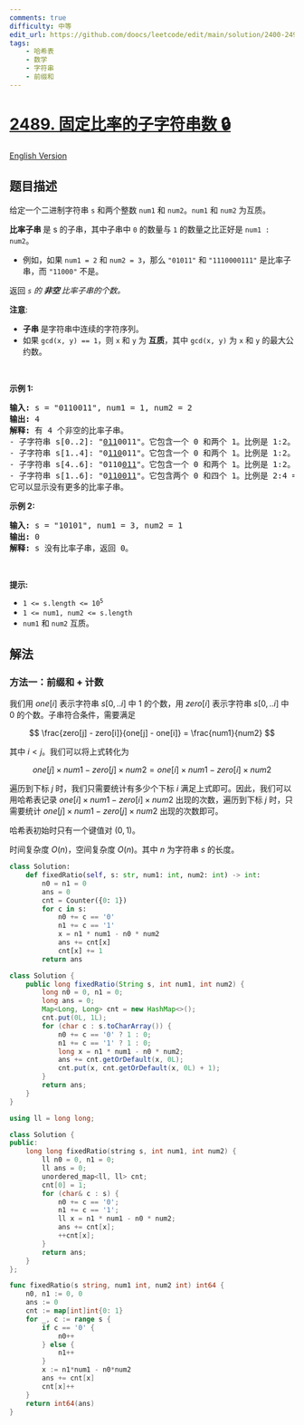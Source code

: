 ```yaml
---
comments: true
difficulty: 中等
edit_url: https://github.com/doocs/leetcode/edit/main/solution/2400-2499/2489.Number%20of%20Substrings%20With%20Fixed%20Ratio/README.md
tags:
    - 哈希表
    - 数学
    - 字符串
    - 前缀和
---
```


# [2489. 固定比率的子字符串数 🔒](https://leetcode.cn/problems/number-of-substrings-with-fixed-ratio)

[English Version](/solution/2400-2499/2489.Number%20of%20Substrings%20With%20Fixed%20Ratio/README_EN.md)

## 题目描述

<!-- 这里写题目描述 -->

<p>给定一个二进制字符串 <code>s</code>&nbsp;和两个整数 <code>num1</code> 和 <code>num2</code>。<code>num1</code> 和 <code>num2</code> 为互质。</p>

<p><strong>比率子串&nbsp;</strong>是 s 的子串，其中子串中 <code>0</code> 的数量与 <code>1</code>&nbsp;的数量之比正好是&nbsp;<code>num1 : num2</code>。</p>

<ul>
	<li>例如，如果 <code>num1 = 2</code>&nbsp;和 <code>num2 = 3</code>，那么 <code>"01011"</code>&nbsp;和 <code>"1110000111"</code>&nbsp;是比率子串，而 <code>"11000"</code>&nbsp;不是。</li>
</ul>

<p>返回 <em><code>s</code> 的&nbsp;<strong>非空&nbsp;</strong>比率子串的个数。</em></p>

<p><b>注意</b>:</p>

<ul>
	<li><strong>子串&nbsp;</strong>是字符串中连续的字符序列。</li>
	<li>如果 <code>gcd(x, y) == 1</code>，则 <code>x</code> 和 <code>y</code> 为&nbsp;<strong>互质</strong>，其中 <code>gcd(x, y)</code>&nbsp;为 <code>x</code>&nbsp;和 <code>y</code> 的最大公约数。</li>
</ul>

<p>&nbsp;</p>

<p><strong>示例 1:</strong></p>

<pre>
<strong>输入:</strong> s = "0110011", num1 = 1, num2 = 2
<strong>输出:</strong> 4
<strong>解释:</strong> 有 4 个非空的比率子串。
- 子字符串 s[0..2]: "<u>011</u>0011"。它包含一个 0 和两个 1。比例是 1:2。
- 子字符串 s[1..4]: "0<u>110</u>011"。它包含一个 0 和两个 1。比例是 1:2。
- 子字符串 s[4..6]: "0110<u>011</u>"。它包含一个 0 和两个 1。比例是 1:2。
- 子字符串 s[1..6]: "0<u>110011</u>"。它包含两个 0 和四个 1。比例是 2:4 == 1:2。
它可以显示没有更多的比率子串。
</pre>

<p><strong>示例 2:</strong></p>

<pre>
<strong>输入:</strong> s = "10101", num1 = 3, num2 = 1
<strong>输出:</strong> 0
<strong>解释:</strong> s 没有比率子串，返回 0。
</pre>

<p>&nbsp;</p>

<p><strong>提示:</strong></p>

<ul>
	<li><code>1 &lt;= s.length &lt;= 10<sup>5</sup></code></li>
	<li><code>1 &lt;= num1, num2 &lt;= s.length</code></li>
	<li><code>num1</code> 和&nbsp;<code>num2</code> 互质。</li>
</ul>

## 解法

### 方法一：前缀和 + 计数

我们用 $one[i]$ 表示字符串 $s[0,..i]$ 中 $1$ 的个数，用 $zero[i]$ 表示字符串 $s[0,..i]$ 中 $0$ 的个数。子串符合条件，需要满足

$$
\frac{zero[j] - zero[i]}{one[j] - one[i]} = \frac{num1}{num2}
$$

其中 $i < j$。我们可以将上式转化为

$$
one[j] \times num1 - zero[j] \times num2 = one[i] \times num1 - zero[i] \times num2
$$

遍历到下标 $j$ 时，我们只需要统计有多少个下标 $i$ 满足上式即可。因此，我们可以用哈希表记录 $one[i] \times num1 - zero[i] \times num2$ 出现的次数，遍历到下标 $j$ 时，只需要统计 $one[j] \times num1 - zero[j] \times num2$ 出现的次数即可。

哈希表初始时只有一个键值对 $(0, 1)$。

时间复杂度 $O(n)$，空间复杂度 $O(n)$。其中 $n$ 为字符串 $s$ 的长度。

<!-- tabs:start -->

```python
class Solution:
    def fixedRatio(self, s: str, num1: int, num2: int) -> int:
        n0 = n1 = 0
        ans = 0
        cnt = Counter({0: 1})
        for c in s:
            n0 += c == '0'
            n1 += c == '1'
            x = n1 * num1 - n0 * num2
            ans += cnt[x]
            cnt[x] += 1
        return ans
```

```java
class Solution {
    public long fixedRatio(String s, int num1, int num2) {
        long n0 = 0, n1 = 0;
        long ans = 0;
        Map<Long, Long> cnt = new HashMap<>();
        cnt.put(0L, 1L);
        for (char c : s.toCharArray()) {
            n0 += c == '0' ? 1 : 0;
            n1 += c == '1' ? 1 : 0;
            long x = n1 * num1 - n0 * num2;
            ans += cnt.getOrDefault(x, 0L);
            cnt.put(x, cnt.getOrDefault(x, 0L) + 1);
        }
        return ans;
    }
}
```

```cpp
using ll = long long;

class Solution {
public:
    long long fixedRatio(string s, int num1, int num2) {
        ll n0 = 0, n1 = 0;
        ll ans = 0;
        unordered_map<ll, ll> cnt;
        cnt[0] = 1;
        for (char& c : s) {
            n0 += c == '0';
            n1 += c == '1';
            ll x = n1 * num1 - n0 * num2;
            ans += cnt[x];
            ++cnt[x];
        }
        return ans;
    }
};
```

```go
func fixedRatio(s string, num1 int, num2 int) int64 {
	n0, n1 := 0, 0
	ans := 0
	cnt := map[int]int{0: 1}
	for _, c := range s {
		if c == '0' {
			n0++
		} else {
			n1++
		}
		x := n1*num1 - n0*num2
		ans += cnt[x]
		cnt[x]++
	}
	return int64(ans)
}
```

<!-- tabs:end -->

<!-- end -->
